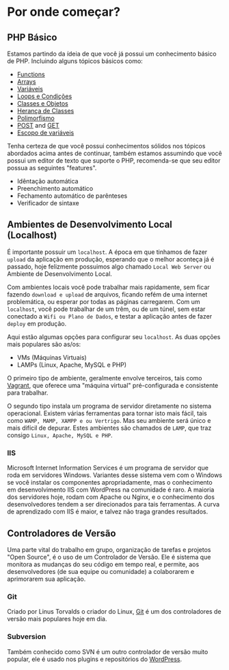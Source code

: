 # Por onde começar?

## PHP Básico

Estamos partindo da ídeia de que você já possui um conhecimento básico de PHP. Incluindo alguns tópicos básicos como:

* [Functions](http://www.php.net/manual/en/language.functions.php)
* [Arrays](http://www.php.net/manual/en/language.types.array.php)
* [Variáveis](http://www.php.net/manual/en/language.variables.php)
* [Loops e Condições](http://www.php.net/manual/en/language.control-structures.php)
* [Classes e Objetos](http://www.php.net/manual/en/language.oop5.php)
* [Herança de Classes](http://www.php.net/manual/en/language.oop5.inheritance.php)
* [Polimorfismo](http://code.tutsplus.com/tutorials/understanding-and-applying-polymorphism-in-php--net-14362)
* [POST](http://www.php.net/manual/en/reserved.variables.post.php) and [GET](http://www.php.net/manual/en/reserved.variables.get.php)
* [Escopo de variáveis](http://www.php.net/manual/en/language.variables.scope.php)

Tenha certeza de que você possui conhecimentos sólidos nos tópicos abordados acima antes de continuar, também estamos assumindo que você possui um editor de texto que suporte o PHP, recomenda-se que seu editor possua as seguintes "features".

* Idêntação automática
* Preenchimento automático
* Fechamento automático de parênteses
* Verificador de sintaxe

## Ambientes de Desenvolvimento Local \(Localhost\)

É importante possuir um `localhost`. A época em que tinhamos de fazer `upload` da aplicação em produção, esperando que o melhor aconteça já é passado, hoje felizmente possuimos algo chamado `Local Web Server` ou Ambiente de Desenvolvimento Local.

Com ambientes locais você pode trabalhar mais rapidamente, sem ficar fazendo `download e upload` de arquivos, ficando refém de uma internet problemática, ou esperar por todas as páginas carregarem. Com um `localhost`, você pode trabalhar de um trêm, ou de um túnel, sem estar conectado a `Wifi ou Plano de Dados`, e testar a aplicação antes de fazer `deploy` em produção.

Aqui estão algumas opções para configurar seu `localhost`. As duas opções mais populares são as/os:

* VMs \(Máquinas Virtuais\)
* LAMPs \(Linux, Apache, MySQL e PHP\)

O primeiro tipo de ambiente, geralmente envolve terceiros, tais como [Vagrant](https://www.vagrantup.com), que oferece uma "máquina virtual" pré-configurada e consistente para trabalhar.

O segundo tipo instala um programa de servidor diretamente no sistema operacional. Existem várias ferramentas para tornar isto mais fácil, tais como `WAMP, MAMP, XAMPP e ou Vertrigo`. Mas seu ambiente será único e mais difícil de depurar. Estes ambientes são chamados de `LAMP`, que traz consigo `Linux, Apache, MySQL e PHP`.

### IIS

Microsoft Internet Information Services é um programa de servidor que roda em servidores Windows. Variantes desse sistema vem com o Windows se você instalar os componentes apropriadamente, mas o conhecimento em desenvolvimento IIS com WordPress na comunidade é raro. A maioria dos servidores hoje, rodam com Apache ou Nginx, e o conhecimento dos desenvolvedores tendem a ser direcionados para tais ferramentas. A curva de aprendizado com IIS é maior, e talvez não traga grandes resultados.

## Controladores de Versão

Uma parte vital do trabalho em grupo, organização de tarefas e projetos "Open Source", é o uso de um Controlador de Versão. Ele é sistema que monitora as mudanças do seu código em tempo real, e permite, aos desenvolvedores \(de sua equipe ou comunidade\) a colaborarem e aprimorarem sua aplicação.

### Git

Criado por Linus Torvalds o criador do Linux, [Git](http://git-scm.com/) é um dos controladores de versão mais populares hoje em dia.

### Subversion

Também conhecido como SVN é um outro controlador de versão muito popular, ele é usado nos plugins e repositórios do [WordPress](https://wordpress.org).

